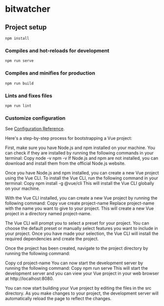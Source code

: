 # bitwatcher

## Project setup
```
npm install
```

### Compiles and hot-reloads for development
```
npm run serve
```

### Compiles and minifies for production
```
npm run build
```

### Lints and fixes files
```
npm run lint
```

### Customize configuration
See [Configuration Reference](https://cli.vuejs.org/config/).


Here's a step-by-step process for bootstrapping a Vue project:

First, make sure you have Node.js and npm installed on your machine. You can check if they are installed by running the following commands in your terminal:
Copy
node -v
npm -v
If Node.js and npm are not installed, you can download and install them from the official Node.js website.

Once you have Node.js and npm installed, you can create a new Vue project using the Vue CLI. To install the Vue CLI, run the following command in your terminal:
Copy
npm install -g @vue/cli
This will install the Vue CLI globally on your machine.

With the Vue CLI installed, you can create a new Vue project by running the following command:
Copy
vue create project-name
Replace project-name with the name you want to give to your project. This will create a new Vue project in a directory named project-name.

The Vue CLI will prompt you to select a preset for your project. You can choose the default preset or manually select features you want to include in your project. Once you have made your selection, the Vue CLI will install the required dependencies and create the project.

Once the project has been created, navigate to the project directory by running the following command:

Copy
cd project-name
You can now start the development server by running the following command:
Copy
npm run serve
This will start the development server and you can view your Vue project in your web browser at http://localhost:8080.

You can now start building your Vue project by editing the files in the src directory. As you make changes to your project, the development server will automatically reload the page to reflect the changes.